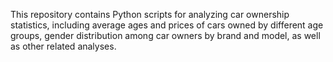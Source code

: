 This repository contains Python scripts for analyzing car ownership statistics, 
including average ages and prices of cars owned by different age groups, gender distribution 
among car owners by brand and model, as well as other related analyses.
